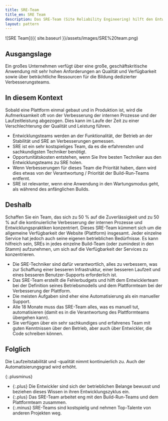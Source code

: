 ```yaml
---
title: SRE-Team
title_en: SRE Team
description: Das SRE-Team (Site Reliability Engineering) hilft den Entwicklungsteams bei der Wartung und Verbesserung der Anwendung (nicht der Plattform oder der Infrastruktur).
layout: pattern
---
```


![SRE Team]({{ site.baseurl }}/assets/images/SRE%20team.png)

## Ausgangslage

Ein großes Unternehmen verfügt über eine große, geschäftskritische Anwendung mit sehr hohen Anforderungen an Qualität und Verfügbarkeit sowie über beträchtliche Ressourcen für die Bildung dedizierter Verbesserungsteams.

## In diesem Kontext

Sobald eine Plattform einmal gebaut und in Produktion ist, wird die Aufmerksamkeit oft von der Verbesserung der internen Prozesse und der Laufzeitleistung abgezogen.
Dies kann im Laufe der Zeit zu einer Verschlechterung der Qualität und Leistung führen.

* Entwicklungsteams werden an der Funktionalität, der Betrieb an der Stabilität und SRE an Verbesserungen gemessen.
* SRE ist ein sehr kostspieliges Team, da es die erfahrensten und sachkundigsten Techniker benötigt.
* Opportunitätskosten entstehen, wenn Sie Ihre besten Techniker aus den Entwicklungsteams zu SRE holen.
* Wenn Verbesserungen für dieses Team die Priorität haben, dann wird dies etwas von der Verantwortung / Priorität der Build-Run-Teams entfernt.
* SRE ist relevanter, wenn eine Anwendung in den Wartungsmodus geht, als während des anfänglichen Builds.

## Deshalb

Schaffen Sie ein Team, das sich zu 50 % auf die Zuverlässigkeit und zu 50 % auf die kontinuierliche Verbesserung der internen Prozesse und Entwicklungspraktiken konzentriert.
Dieses SRE-Team kümmert sich um die allgemeine Verfügbarkeit der Website (Plattform) insgesamt.
Jeder einzelne Service hat jedoch auch seine eigenen betrieblichen Bedürfnisse.
Es kann hilfreich sein, SREs in jedes einzelne Build-Team (oder zumindest in den Stamm) aufzunehmen, um sich auf die Verfügbarkeit der Services zu konzentrieren.

* Die SRE-Techniker sind dafür verantwortlich, alles zu verbessern, was zur Schaffung einer besseren Infrastruktur, einer besseren Laufzeit und eines besseren Benutzer-Supports erforderlich ist.
* Das SRE-Team erstellt die Fehlerbudgets und hilft dem Entwicklerteam bei der Definition seines Betriebsmodells und dem Plattformteam bei der Verbesserung der Plattform.
* Die meisten Aufgaben sind eher eine Automatisierung als ein manueller Support.
* Alle 18 Monate muss das SRE-Team alles, was es manuell tut, automatisieren (damit es in die Verantwortung des Plattformteams übergehen kann).
* Sie verfügen über ein sehr sachkundiges und erfahrenes Team mit guten Kenntnissen über den Betrieb, aber auch über Entwickler, die Code schreiben können.

## Folglich

Die Laufzeitstabilität und -qualität nimmt kontinuierlich zu.
Auch der Automatisierungsgrad wird erhöht.

{:.plusminus}
- {:.plus} Die Entwickler sind sich der betrieblichen Belange bewusst und beziehen dieses Wissen in ihren Entwicklungszyklus ein.
- {:.plus} Das SRE-Team arbeitet eng mit den Build-Run-Teams und dem Plattformteam zusammen.
- {:.minus} SRE-Teams sind kostspielig und nehmen Top-Talente von anderen Projekten weg.

